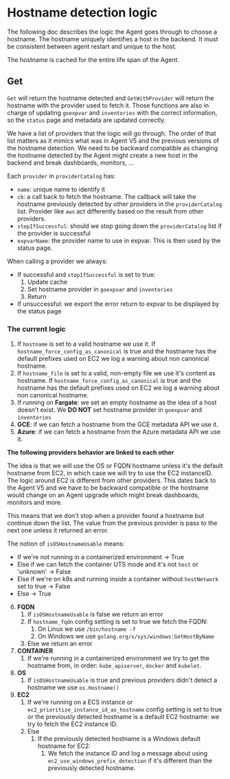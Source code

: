 # Hostname detection logic

The following doc describes the logic the Agent goes through to choose a hostname. The hostname uniquely identifies a
host in the backend. It must be consistent between agent restart and unique to the host.

The hostname is cached for the entire life span of the Agent.

## Get

`Get` will return the hostname detected and `GetWithProvider` will return the hostname with the provider used to fetch
it. Those functions are also in charge of updating `goexpvar` and `inventories` with the correct information, so the
`status` page and metadata are updated correctly.

We have a list of providers that the logic will go through. The order of that list matters as it mimics what was in
Agent V5 and the previous versions of the hostname detection. We need to be backward compatible as changing the hostname
detected by the Agent might create a new host in the backend and break dashboards, monitors, ...

Each `provider` in `providerCatalog` has:
- `name`: unique name to identify it
- `cb`: a call back to fetch the hostname. The callback will take the hostname previously detected by other providers in
  the `providerCatalog` list. Provider like `aws` act differently based on the result from other providers.
- `stopIfSuccessful`: should we stop going down the `providerCatalog` list if the provider is successful
- `expvarName`: the provider name to use in expvar. This is then used by the status page.

When calling a provider we always:
- If successful and `stopIfSuccessful` is set to true:
    1. Update cache
    2. Set hostname provider in `goexpvar` and `inventories`
    4. Return
- If unsuccessful: we export the error return to expvar to be displayed by the status page

### The current logic

1. If `hostname` is set to a valid hostname we use it. If `hostname_force_config_as_canonical` is true and the hostname
   has the default prefixes used on EC2 we log a warning about non canonical hostname.
2. If `hostname_file` is set to a valid, non-empty file we use it's content as hostname. If
   `hostname_force_config_as_canonical` is true and the hostname has the default prefixes used on EC2 we log a warning
   about non canonical hostname.
3. If running on **Fargate**: we set an empty hostname as the idea of a host doesn't exist. We **DO NOT** set hostname
   provider in `goexpvar` and `inventories`
4. **GCE**: if we can fetch a hostname from the GCE metadata API we use it.
5. **Azure**: if we can fetch a hostname from the Azure metadata API we use it.

**The following providers behavior are linked to each other**

The idea is that we will use the OS or FQDN hostname unless it's the default hostname from EC2, in which case we will
try to use the EC2 instanceID. The logic around EC2 is different from other providers. This dates back to the Agent V5
and we have to be backward compatible or the hostname would change on an Agent upgrade which might break dashboards,
monitors and more.

This means that we don't stop when a provider found a hostname but continue down the list. The value from the previous
provider is pass to the next one unless it returned an error.

The notion of `isOSHostnameUsable` means:
- If we're not running in a containerized environment -> True
- Else if we can fetch the container UTS mode and it's not `host` or 'unknown' -> False
- Else if we're on k8s and running inside a container without `hostNetwork` set to true -> False
- Else -> True

6. **FQDN**
    1. If `isOSHostnameUsable` is false we return an error
    2. If `hostname_fqdn` config setting is set to true we fetch the FQDN:
        1. On Linux we use `/bin/hostname -f`
        2. On Windows we use `golang.org/x/sys/windows:GetHostByName`
    3. Else we return an error
7. **CONTAINER**
    1. If we're running in a containerized environment we try to get the hostname from, in order: `kube_apiserver`,
       `docker` and `kubelet`.
8. **OS**
    1. If `isOSHostnameUsable` is true and previous providers didn't detect a hostname we use `os.Hostname()`
9. **EC2**
    1. If we're running on a ECS instance or `ec2_prioritize_instance_id_as_hostname` config setting is set to true or
       the previously detected hostname is a default EC2 hostname: we try to fetch the EC2 instance ID.
    2. Else
        1. If the previously detected hostname is a Windows default hostname for EC2:
            1. We fetch the instance ID and log a message about using `ec2_use_windows_prefix_detection` if it's
               different than the previously detected hostname.
